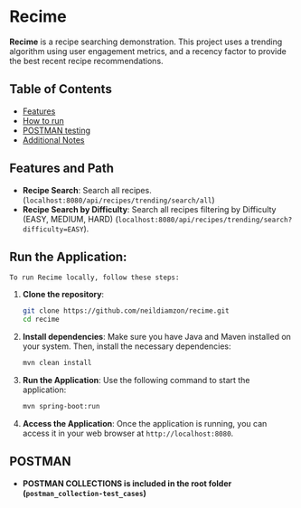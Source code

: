 # Recime

**Recime** is a recipe searching demonstration. This project uses a trending algorithm using user engagement metrics, and a recency factor to provide the best recent recipe recommendations.

## Table of Contents

- [Features](#features)
- [How to run](#RunTheApplication)
- [POSTMAN testing](#Postman)
- [Additional Notes](#Notes)

## Features and Path

- **Recipe Search**: Search all recipes. (`localhost:8080/api/recipes/trending/search/all`)
- **Recipe Search by Difficulty**: Search all recipes filtering by Difficulty (EASY, MEDIUM, HARD) (`localhost:8080/api/recipes/trending/search?difficulty=EASY`).


## Run the Application:
    To run Recime locally, follow these steps:

1. **Clone the repository**:
    ```bash
    git clone https://github.com/neildiamzon/recime.git
    cd recime
    ```

2. **Install dependencies**:
    Make sure you have Java and Maven installed on your system. Then, install the necessary dependencies:

    ```bash
    mvn clean install
    ```
    
3. **Run the Application**:
    Use the following command to start the application:

    ```bash
    mvn spring-boot:run
    ```

4. **Access the Application**:
    Once the application is running, you can access it in your web browser at `http://localhost:8080`.


## POSTMAN

- **POSTMAN COLLECTIONS is included in the root folder (`postman_collection-test_cases`)**
  
